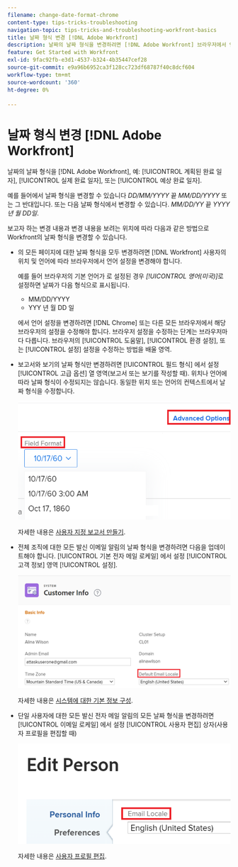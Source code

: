 ```yaml
---
filename: change-date-format-chrome
content-type: tips-tricks-troubleshooting
navigation-topic: tips-tricks-and-troubleshooting-workfront-basics
title: 날짜 형식 변경 [!DNL Adobe Workfront]
description: 날짜의 날짜 형식을 변경하려면 [!DNL Adobe Workfront] 브라우저에서 언어 설정을 변경해야 합니다.
feature: Get Started with Workfront
exl-id: 9fac92fb-e3d1-4537-b324-4b35447cef28
source-git-commit: e9a96b6952ca3f128cc723df68787f40c8dcf604
workflow-type: tm+mt
source-wordcount: '360'
ht-degree: 0%

---
```


# 날짜 형식 변경 [!DNL Adobe Workfront]

<!--this article used to be called "Change the date format in Adobe Workfront when using Chrome". The team decieded to make it more generic and hide the steps. Also see drafted content below-->

날짜의 날짜 형식을 [!DNL Adobe Workfront], 예: [!UICONTROL 계획된 완료 일자], [!UICONTROL 실제 완료 일자], 또는 [!UICONTROL 예상 완료 일자].

예를 들어에서 날짜 형식을 변경할 수 있습니다 _DD/MM/YYYY_ 끝 _MM/DD/YYYY_ 또는 그 반대입니다.
또는 다음 날짜 형식에서 변경할 수 있습니다. _MM/DD/YY_ 끝 _YYYY년 월 DD일_.

보고자 하는 변경 내용과 변경 내용을 보려는 위치에 따라 다음과 같은 방법으로 Workfront의 날짜 형식을 변경할 수 있습니다.

* 의 모든 페이지에 대한 날짜 형식을 모두 변경하려면 [!DNL Workfront] 사용자의 위치 및 언어에 따라 브라우저에서 언어 설정을 변경해야 합니다.

  예를 들어 브라우저의 기본 언어가 로 설정된 경우 *[!UICONTROL 영어(미국)]*&#x200B;로 설정하면 날짜가 다음 형식으로 표시됩니다.

   * MM/DD/YYYY
   * YYY 년 월 DD 일

  에서 언어 설정을 변경하려면 [!DNL Chrome] 또는 다른 모든 브라우저에서 해당 브라우저의 설정을 수정해야 합니다. 브라우저 설정을 수정하는 단계는 브라우저마다 다릅니다. 브라우저의 [!UICONTROL 도움말], [!UICONTROL 환경 설정], 또는 [!UICONTROL 설정] 설정을 수정하는 방법을 배울 영역.

* 보고서와 보기의 날짜 형식만 변경하려면 [!UICONTROL 필드 형식] 에서 설정 [!UICONTROL 고급 옵션] 열 영역(보고서 또는 보기를 작성할 때). 위치나 언어에 따라 날짜 형식이 수정되지는 않습니다. 동일한 위치 또는 언어의 컨텍스트에서 날짜 형식을 수정합니다.

  ![](assets/field-format-in-advanced-options-of-a-view-highlighted.png)

  자세한 내용은 [사용자 지정 보고서 만들기](../../reports-and-dashboards/reports/creating-and-managing-reports/create-custom-report.md).

* 전체 조직에 대한 모든 발신 이메일 알림의 날짜 형식을 변경하려면 다음을 업데이트해야 합니다. [!UICONTROL 기본 전자 메일 로케일] 에서 설정 [!UICONTROL 고객 정보] 영역 [!UICONTROL 설정].

  ![](assets/default-email-locale-field.png)

  자세한 내용은 [시스템에 대한 기본 정보 구성](../../administration-and-setup/get-started-wf-administration/configure-basic-info.md).

* 단일 사용자에 대한 모든 발신 전자 메일 알림의 모든 날짜 형식을 변경하려면 [!UICONTROL 이메일 로케일] 에서 설정 [!UICONTROL 사용자 편집] 상자(사용자 프로필을 편집할 때)

  ![](assets/email-locale-for-user-profile-highlighted.png)

  자세한 내용은 [사용자 프로필 편집](../../administration-and-setup/add-users/create-and-manage-users/edit-a-users-profile.md).

<!--drafted because we should not document steps for a third-party application

To change your language settings in Chrome:

1. Click the 3-dots in the top right corner of your Chrome interface, then click **Settings**.
1. On the left area of the Settings page, expand **Advanced**, then click **Languages**.  
   Or  
   Search for *language*&nbsp;at the top of the Settings page, then click **Languages**.

1. In the **Language** list, locate the language and region that use your preferred date format.

   **Example:** If you speak English and you want the date format to be MM/DD/YYYY, you would select **English (United States)**. If you speak English and you want the date format to be DD/MM/YYY, you would select **English (United Kingdom)**.

1. (Conditional) If the language and region you want to use are not visible in the list, click **Add languages** to add it to the list.
1. Click the 3-dot menu next to the language and region you want to use, then click **Move to the top**.
1. Return to the Workfront interface, then refresh the page.  
   The date format is now updated in projects and other areas of Workfront that use MM/DD/YYYY or DD/MM/YYYY format when displaying dates.

   -->

